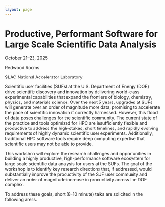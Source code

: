 ```yaml
---
layout: page
---
```


<h1 class="h1-display text-center">Productive, Performant Software for Large Scale Scientific Data Analysis</h1>

<div class="mx-5 my-5 p-4 text-center text-white rounded-3" style="background: rgb(var(--bs-primary-rgb));">
  <p class="lead">October 21&ndash;22, 2025</p>
  <p class="lead">Redwood Rooms</p>
  <p class="lead mb-0">SLAC National Accelerator Laboratory</p>
</div>

Scientific user facilities (SUFs) at the U.S. Department of Energy (DOE) drive scientific discovery and innovation by delivering world-class experimental capabilities that expand the frontiers of biology, chemistry, physics, and materials science. Over the next 5 years, upgrades at SUFs will generate over an order of magnitude more data, promising to accelerate the pace of scientific innovation if correctly harnessed. However, this flood of data poses challenges for the scientific community. The current state of the practice and tools optimized for HPC are insufficiently flexible and productive to address the high-stakes, short timelines, and rapidly evolving requirements of highly dynamic scientific user experiments. Additionally, traditional HPC software tools require deep computing expertise that scientific users may not be able to provide.

This workshop will explore the research challenges and opportunities in building a highly productive, high-performance software ecosystem for large scale scientific data analysis for users at the SUFs. The goal of the workshop is to identify key research directions that, if addressed, would substantially improve the productivity of the SUF user community and deliver an order of magnitude increase in productivity across the DOE complex.

To address these goals, short (8-10 minute) talks are solicited in the following areas.

